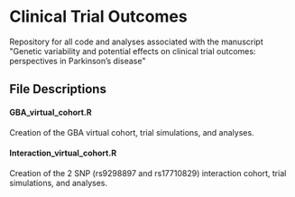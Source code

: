 # Clinical Trial Outcomes

Repository for all code and analyses associated with the manuscript "Genetic variability and potential effects on clinical trial outcomes: perspectives in Parkinson’s disease"

## File Descriptions

#### GBA_virtual_cohort.R
Creation of the GBA virtual cohort, trial simulations, and analyses.

#### Interaction_virtual_cohort.R
Creation of the 2 SNP (rs9298897 and rs17710829) interaction cohort, trial simulations, and analyses. 


